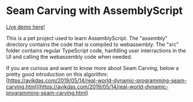 # Seam Carving with AssemblyScript

[Live demo here!](https://alexvictoor.github.io/seam-carving-as/index.as.html)

This is a pet project used to learn AssemblyScript. The "assembly" directory contains the code that is compiled to webassembly. The "src" folder contains regular TypeScript code, hanfdling user interractions in the UI and calling the webassembly code when needed.

If you are curious and want to know more about Seam Carving, below a pretty good introduction on this algorithm:
[https://avikdas.com/2019/05/14/real-world-dynamic-programming-seam-carving.html](https://avikdas.com/2019/05/14/real-world-dynamic-programming-seam-carving.html)
